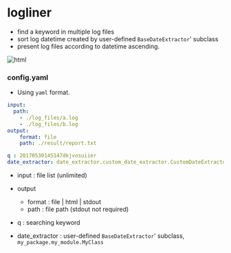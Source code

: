 logliner
========

- find a keyword in multiple log files
- sort log datetime created by user-defined `BaseDateExtractor`' subclass 
- present log files according to datetime ascending. 

![html](https://c1.staticflickr.com/5/4208/35176666175_6398d5f47f_z.jpg)
 
### config.yaml 

 - Using `yaml` format. 

```yaml
input:
  path:
    - ./log_files/a.log
    - ./log_files/b.log
output:
    format: file
    path: ./result/report.txt

q : 20170530145147dkjvosuiier
date_extractor: date_extractor.custom_date_extractor.CustomDateExtractor
```

- input : file list (unlimited)

- output 
    - format : file | html | stdout 
    - path : file path (stdout not required)

- q : searching keyword 
- date_extractor : user-defined `BaseDateExtractor`' subclass, `my_package.my_module.MyClass`

